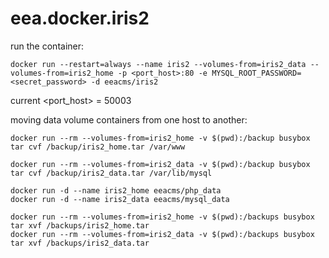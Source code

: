 # eea.docker.iris2

run the container: 

    docker run --restart=always --name iris2 --volumes-from=iris2_data --volumes-from=iris2_home -p <port_host>:80 -e MYSQL_ROOT_PASSWORD=<secret_password> -d eeacms/iris2

current <port_host> = 50003

moving data volume containers from one host to another:



<donor host>

    docker run --rm --volumes-from=iris2_home -v $(pwd):/backup busybox tar cvf /backup/iris2_home.tar /var/www

    docker run --rm --volumes-from=iris2_data -v $(pwd):/backup busybox tar cvf /backup/iris2_data.tar /var/lib/mysql

<target host>

    docker run -d --name iris2_home eeacms/php_data
    docker run -d --name iris2_data eeacms/mysql_data

    docker run --rm --volumes-from=iris2_home -v $(pwd):/backups busybox tar xvf /backups/iris2_home.tar
    docker run --rm --volumes-from=iris2_data -v $(pwd):/backups busybox tar xvf /backups/iris2_data.tar
